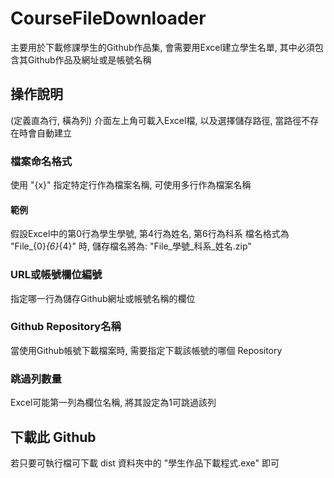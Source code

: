 # CourseFileDownloader
主要用於下載修課學生的Github作品集, 會需要用Excel建立學生名單, 其中必須包含其Github作品及網址或是帳號名稱

## 操作說明
(定義直為行, 橫為列)
介面左上角可載入Excel檔, 以及選擇儲存路徑, 當路徑不存在時會自動建立

### 檔案命名格式
使用 "{x}" 指定特定行作為檔案名稱, 可使用多行作為檔案名稱
#### 範例
假設Excel中的第0行為學生學號, 第4行為姓名, 第6行為科系
檔名格式為 "File_{0}_{6}_{4}" 時, 儲存檔名將為: "File_學號_科系_姓名.zip"

### URL或帳號欄位編號
指定哪一行為儲存Github網址或帳號名稱的欄位

### Github Repository名稱
當使用Github帳號下載檔案時, 需要指定下載該帳號的哪個 Repository

### 跳過列數量
Excel可能第一列為欄位名稱, 將其設定為1可跳過該列

## 下載此 Github
若只要可執行檔可下載 dist 資料夾中的 "學生作品下載程式.exe" 即可
